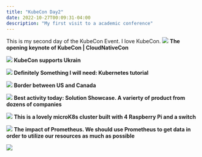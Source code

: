 ```yaml
---
title: "KubeCon Day2"
date: 2022-10-27T00:09:31-04:00
description: "My first visit to a academic conference"
---
```


This is my second day of the KubeCon Event. I love KubeCon.
![](https://statics.patrickli.one/blog/kubeconday2/photo_2022-10-26_08-58-46.jpg)
**The opening keynote of KubeCon | CloudNativeCon**



![](https://statics.patrickli.one/blog/kubeconday2/photo_2022-10-27_00-00-30.jpg)
**KubeCon supports Ukrain**


![](https://statics.patrickli.one/blog/kubeconday2/photo_2022-10-27_00-00-37.jpg)
**Definitely Something I will need: Kubernetes tutorial** 

![](https://statics.patrickli.one/blog/kubeconday2/photo_2022-10-27_00-00-42.jpg)
**Border between US and Canada**


![](https://statics.patrickli.one/blog/kubeconday2/photo_2022-10-27_00-07-32.jpg)
**Best activity today: Solution Showcase. A varierty of product from dozens of companies**

![](https://statics.patrickli.one/blog/kubeconday2/photo_2022-10-27_00-07-34.jpg)
**This is a lovely microK8s cluster built with 4 Raspberry Pi and a switch**


![](https://statics.patrickli.one/blog/kubeconday2/photo_2022-10-27_00-05-00.jpg)
**The impact of Prometheus. We should use Prometheus to get data in order to utilize our resources as much as possible**


![](https://statics.patrickli.one/blog/kubeconday2/photo_2022-10-27_00-05-00.jpg)
